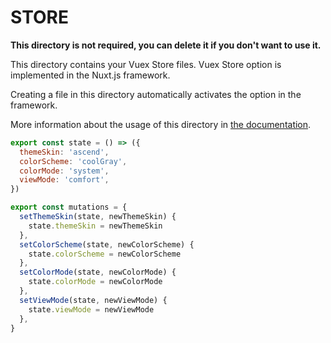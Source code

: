 # STORE

**This directory is not required, you can delete it if you don't want to use it.**

This directory contains your Vuex Store files.
Vuex Store option is implemented in the Nuxt.js framework.

Creating a file in this directory automatically activates the option in the framework.

More information about the usage of this directory in [the documentation](https://nuxtjs.org/guide/vuex-store).

```js
export const state = () => ({
  themeSkin: 'ascend',
  colorScheme: 'coolGray',
  colorMode: 'system',
  viewMode: 'comfort',
})

export const mutations = {
  setThemeSkin(state, newThemeSkin) {
    state.themeSkin = newThemeSkin
  },
  setColorScheme(state, newColorScheme) {
    state.colorScheme = newColorScheme
  },
  setColorMode(state, newColorMode) {
    state.colorMode = newColorMode
  },
  setViewMode(state, newViewMode) {
    state.viewMode = newViewMode
  },
}
```
